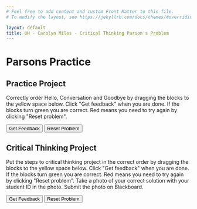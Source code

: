 ```yaml
---
# Feel free to add content and custom Front Matter to this file.
# To modify the layout, see https://jekyllrb.com/docs/themes/#overriding-theme-defaults

layout: default
title: UH - Carolyn Miles - Critical Thinking Parson's Problem
---
```

# Parsons Practice

## Practice Project
Correctly order Hello, Conversation and Goodbye by dragging the blocks to the yellow space below. Click "Get feedback" when you are done. If the blocks turn green you are correct.  Red means you need to try again by clicking "Reset problem".

<div id="PP-sortableTrash" class="sortable-code"></div> 
<div id="PP-sortable" class="sortable-code"></div> 
<div style="clear:both;"></div> 
<p> 
    <input id="PP-feedbackLink" value="Get Feedback" type="button" /> 
    <input id="PP-newInstanceLink" value="Reset Problem" type="button" /> 
</p> 
<script type="text/javascript"> 
(function(){
  var initial = "Hello\n" +
    "Conversation\n" +
    "Goodbye";
  var parsonsPuzzle = new ParsonsWidget({
    "sortableId": "PP-sortable",
    "max_wrong_lines": 10,
    "grader": ParsonsWidget._graders.LineBasedGrader,
    "exec_limit": 2500,
    "can_indent": true,
    "x_indent": 50,
    "lang": "en",
    "trashId": "PP-sortableTrash"
  });
  parsonsPuzzle.init(initial);
  parsonsPuzzle.shuffleLines();
  $("#PP-newInstanceLink").click(function(event){ 
      event.preventDefault(); 
      parsonsPuzzle.shuffleLines(); 
  }); 
  $("#PP-feedbackLink").click(function(event){ 
      event.preventDefault(); 
      parsonsPuzzle.getFeedback(); 
  }); 
})(); 
</script>


## Critical Thinking Project
Put the steps to critical thinking project in the correct order by dragging the blocks to the yellow space below. Click "Get feedback" when you are done. If the blocks turn green you are correct.  Red means you need to try again by clicking "Reset problem". Take a photo of your correct solution with your student ID in the photo.  Submit the photo on Blackboard.

<div id="CT-sortableTrash" class="sortable-code"></div> 
<div id="CT-sortable" class="sortable-code"></div> 
<div style="clear:both;"></div> 
<p> 
    <input id="CT-feedbackLink" value="Get Feedback" type="button" /> 
    <input id="CT-newInstanceLink" value="Reset Problem" type="button" /> 
</p> 
<script type="text/javascript"> 
(function(){
  var initial = "Import all three starting data files\n" +
    "Verify each file import was successful\n" +
    "Combine the two store sales files into one combined sale file\n" +
    "Verify record count of combined sales file is correct\n" +
    "Identify common field to join combined sales file to the item description file\n" +
    "Join combined sales file to the item description file to create one large flat file\n" +
    "Sum sales by day by department\n" +
    "Verify one department's total manually\n" +
    "Create department report showing only required fields\n" +
    "Sum sales by day by item\n" +
    "Verify one item's total manually\n" +
    "Create item report showing only required fields\n" +
    "Verify grand totals on both reports match";
  var parsonsPuzzle = new ParsonsWidget({
    "sortableId": "CT-sortable",
    "max_wrong_lines": 10,
    "grader": ParsonsWidget._graders.LineBasedGrader,
    "exec_limit": 2500,
    "can_indent": true,
    "x_indent": 50,
    "lang": "en",
    "trashId": "CT-sortableTrash"
  });
  parsonsPuzzle.init(initial);
  parsonsPuzzle.shuffleLines();
  $("#CT-newInstanceLink").click(function(event){ 
      event.preventDefault(); 
      parsonsPuzzle.shuffleLines(); 
  }); 
  $("#CT-feedbackLink").click(function(event){ 
      event.preventDefault(); 
      parsonsPuzzle.getFeedback(); 
  }); 
})(); 
</script>

